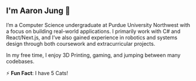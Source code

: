 ## I'm Aaron Jung 👋

I’m a Computer Science undergraduate at Purdue University Northwest with a focus on building real-world applications. I primarily work with C# and React/Next.js, and I’ve also gained experience in robotics and systems design through both coursework and extracurricular projects.

In my free time, I enjoy 3D Printing, gaming, and jumping between many codebases.

⚡ **Fun Fact**: I have 5 Cats!

<!-- <hr/> -->

<!-- <img src="https://leetcard.jacoblin.cool/Lorttexwolf?theme=dark&font=Comfortaa"/> -->

<!--
**Lorttexwolf/Lorttexwolf** is a ✨ _special_ ✨ repository because its `README.md` (this file) appears on your GitHub profile.

Here are some ideas to get you started:

- 🔭 I’m currently working on ...
- 🌱 I’m currently learning ...
- 👯 I’m looking to collaborate on ...
- 🤔 I’m looking for help with ...
- 💬 Ask me about ...
- 📫 How to reach me: ...
- 😄 Pronouns: ...
- ⚡ Fun fact: ...
-->

